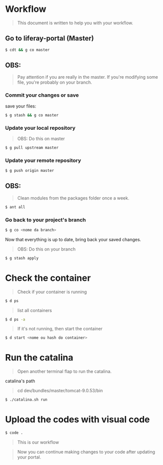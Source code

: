 # Workflow


> This document is written to help you with your workflow.


## Go to liferay-portal (Master)

```bash
$ cdt && g co master
 ```

## OBS:

> Pay attention if you are really in the master. If you're modifying some file, you're probably on your branch.

### Commit your changes or save

save your files:
```bash
$ g stash && g co master
```

### Update your local repository

> OBS: Do this on master

```bash
$ g pull upstream master
```
### Update your remote repository

```bash
$ g push origin master
```
## OBS:

> Clean modules from the packages folder once a week.

```bash
$ ant all
```
### Go back to your project's branch

```bash
$ g co <nome da branch>
```
Now that everything is up to date, bring back your saved changes.

> OBS: Do this on your branch

```bash
$ g stash apply
```

# Check the container

>Check if your container is running

```bash
$ d ps
```

> list all containers

```bash
$ d ps -a
```

> If it's not running, then start the container

```bash
$ d start <nome ou hash do container>
```
# Run the catalina

> Open another terminal flap to run the catalina.

catalina's path

> cd dev/bundles/master/tomcat-9.0.53/bin

```bash
$ ./catalina.sh run
```

# Upload the codes with visual code

```bash
$ code .
```

> This is our workflow

> Now you can continue making changes to your code after updating your portal.
